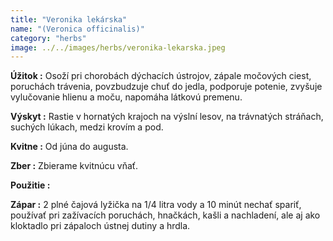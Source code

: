 ```yaml
---
title: "Veronika lekárska"
name: "(Veronica officinalis)"
category: "herbs"
image: ../../images/herbs/veronika-lekarska.jpeg
---
```


<strong>Úžitok :</strong> Osoží pri chorobách dýchacích ústrojov, zápale močových ciest, poruchách trávenia, povzbudzuje chuť do jedla, podporuje potenie, zvyšuje vylučovanie hlienu a moču, napomáha látkovú premenu.

<strong>Výskyt :</strong> Rastie v hornatých krajoch na výslní lesov, na trávnatých stráňach, suchých lúkach, medzi krovím a pod.

<strong>Kvitne :</strong> Od júna do augusta.

<strong>Zber :</strong> Zbierame kvitnúcu vňať.

<strong>Použitie :</strong>

<strong>Zápar :</strong> 2 plné čajová lyžička na 1/4 litra vody a 10 minút nechať spariť, používať pri zažívacích poruchách, hnačkách, kašli a nachladení, ale aj ako kloktadlo pri zápaloch ústnej dutiny a hrdla.
